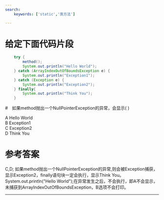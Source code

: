 ```yaml
---
search:
    keywords: ['static','类方法']

---
```



# 给定下面代码片段

```java
	try {
		method();
		System.out.println("Hello World");
	} catch (ArrayIndexOutOfBoundsException e) {
		System.out.println("Exception1");
	} catch (Exception e) {
		System.out.println("Exception2");
	} finally{
		System.out.println("Think You");			
	}

```
#　如果method抛出一个NullPointerException的异常，会显示( )

A Hello World   
B Exception1  
C Exception2  
D Think You

# 参考答案

C,D;
如果method抛出一个NullPointerException的异常,则会被Exception捕获，显示Exception2，finally语句块一定会执行，显示Think You。System.out.println("Hello World");在异常发生之后，不会执行，即A不会显示，未捕获到ArrayIndexOutOfBoundsException，B选项不会打印。

---
